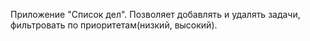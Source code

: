 Приложение "Список дел". Позволяет добавлять и удалять задачи, фильтровать по приоритетам(низкий, высокий).
